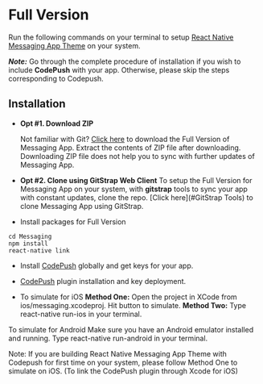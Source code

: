 #   Full Version

Run the following commands on your terminal to setup [React Native Messaging App Theme]() on your system.

_**Note:**_ Go through the complete procedure of installation if you wish to include **CodePush** with your app. Otherwise, please skip the steps corresponding to Codepush. 

## Installation

* **Opt #1. Download ZIP** 

    Not familiar with Git?
    [Click here]() to download the Full Version of Messaging  App.
    Extract the contents of ZIP file after downloading.
    Downloading ZIP file does not help you to sync with   further updates of Messaging App.

* **Opt #2. Clone using GitStrap Web Client**
To setup the Full Version for Messaging App on your system, with **gitstrap** tools to sync your app with constant updates, clone the repo.
[Click here](#GitStrap Tools) to clone Messaging App using GitStrap.

* Install packages for Full Version
```
cd Messaging
npm install
react-native link
```

* Install [CodePush](https://github.com/Microsoft/react-native-code-push) globally and get keys for your app.

* [CodePush](https://github.com/Microsoft/react-native-code-push) plugin installation and key deployment.

* To simulate for iOS
**Method One:**
Open the project in XCode from ios/messaging.xcodeproj.
Hit  button to simulate.
**Method Two:**
Type react-native run-ios in your terminal.

To simulate for Android
Make sure you have an Android emulator installed and running.
Type react-native run-android in your terminal.


Note: If you are building React Native Messaging App Theme with Codepush for first time on your system, please follow Method One to simulate on iOS. (To link the CodePush plugin through Xcode for iOS)